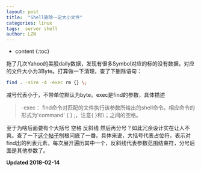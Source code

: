 ```yaml
---
layout: post
title:  "Shell删除一定大小文件"
categories: linux 
tags:  server shell
author: LZN
---
```


* content
{:toc}

拖了几次Yahoo的美股daily数据，发现有很多Symbol对应的标的没有数据，对应的文件大小为3Byte。打算做一下清理，查了下删除语句：

```bash
find . -size -4 -exec rm {} \;
```
减号代表小于，不带单位默认为byte。exec是find的参数，具体描述

>-exec： find命令对匹配的文件执行该参数所给出的shell命令。相应命令的形式为'command' { } \;，注意{   }和\；之间的空格。

至于为啥后面要有个大括号 空格 反斜线 然后再分号？如此冗余设计实在让人不爽。查了一下[这个帖子](https://www.crifan.com/linux_shell_empty_curly_bracket_meaning/)刨根问底了一番。具体来说，大括号代表占位符，表示对find出的列表元素，每次展开遍历其中一个，反斜线代表参数范围结束符，分号后面是其他参数了。

**Updated 2018-02-14**
